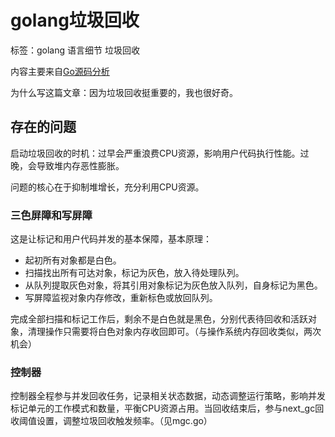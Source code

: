 # golang垃圾回收

标签：golang 语言细节 垃圾回收

内容主要来自[Go源码分析](https://github.com/qyuhen/book/blob/master/Go%201.5%20%E6%BA%90%E7%A0%81%E5%89%96%E6%9E%90%20%EF%BC%88%E4%B9%A6%E7%AD%BE%E7%89%88%EF%BC%89.pdf)

为什么写这篇文章：因为垃圾回收挺重要的，我也很好奇。

## 存在的问题

启动垃圾回收的时机：过早会严重浪费CPU资源，影响用户代码执行性能。过晚，会导致堆内存恶性膨胀。

问题的核心在于抑制堆增长，充分利用CPU资源。

### 三色屏障和写屏障

这是让标记和用户代码并发的基本保障，基本原理：

* 起初所有对象都是白色。
* 扫描找出所有可达对象，标记为灰色，放入待处理队列。
* 从队列提取灰色对象，将其引用对象标记为灰色放入队列，自身标记为黑色。
* 写屏障监视对象内存修改，重新标色或放回队列。

完成全部扫描和标记工作后，剩余不是白色就是黑色，分别代表待回收和活跃对象，清理操作只需要将白色对象内存收回即可。（与操作系统内存回收类似，两次机会）

### 控制器

控制器全程参与并发回收任务，记录相关状态数据，动态调整运行策略，影响并发标记单元的工作模式和数量，平衡CPU资源占用。当回收结束后，参与next_gc回收阈值设置，调整垃圾回收触发频率。（见mgc.go）

